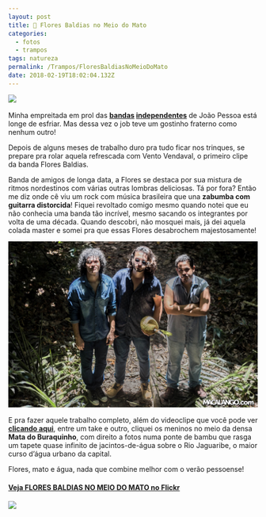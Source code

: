 ```yaml
---
layout: post
title: 🌱 Flores Baldias no Meio do Mato
categories:
  - fotos
  - trampos
tags: natureza
permalink: /Trampos/FloresBaldiasNoMeioDoMato
date: 2018-02-19T18:02:04.132Z
---
```

![](/images/uploads/1_4g9pprue7pf49fa-atchrq.png)

Minha empreitada em prol das **[bandas](/trampos/videos/2018/02/09/lugar-sem-direção-los-cabras-gigantes.html) [independentes](/trampos/videos/2017/08/10/zé-silva-abelha-abelhinha.html)** de João Pessoa está longe de esfriar. Mas dessa vez o job teve um gostinho fraterno como nenhum outro!

Depois de alguns meses de trabalho duro pra tudo ficar nos trinques, se prepare pra rolar aquela refrescada com Vento Vendaval, o primeiro clipe da banda Flores Baldias.

Banda de amigos de longa data, a Flores se destaca por sua mistura de ritmos nordestinos com várias outras lombras deliciosas. Tá por fora? Então me diz onde cê viu um rock com música brasileira que una **zabumba com guitarra distorcida**! Fiquei revoltado comigo mesmo quando notei que eu não conhecia uma banda tão incrível, mesmo sacando os integrantes por volta de uma década. Quando descobri, não mosquei mais, já dei aquela colada master e somei pra que essas Flores desabrochem majestosamente!

![](/images/uploads/1_bb_mmlru76tbetzujgkw_a.png)

E pra fazer aquele trabalho completo, além do videoclipe que você pode ver **[clicando aqui](/videos/trampos/2018/02/20/vento-vendaval-ao-vivo-flores-baldias.html)**, entre um take e outro, cliquei os meninos no meio da densa **Mata do Buraquinho**, com direito a fotos numa ponte de bambu que rasga um tapete quase infinito de jacintos-de-água sobre o Rio Jaguaribe, o maior curso d’água urbano da capital.

Flores, mato e água, nada que combine melhor com o verão pessoense!

#### **[Veja FLORES BALDIAS NO MEIO DO MATO no Flickr](https://flic.kr/s/aHsksydHHg)**

![](/images/uploads/1_4rm8hbnf_0k27-y5mcctcw.png)
